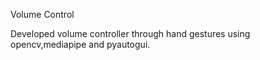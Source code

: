 Volume Control

Developed volume controller through hand gestures using opencv,mediapipe and pyautogui.
